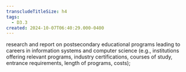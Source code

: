 ```yaml
---
transcludeTitleSize: h4
tags:
  - D3.3
created: 2024-10-07T06:40:29.000-0400
---
```

research and report on postsecondary educational programs leading to careers in information systems and computer science (e.g., institutions offering relevant programs, industry certifications, courses of study, entrance requirements, length of programs, costs);